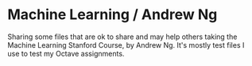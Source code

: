# Machine Learning / Andrew Ng
Sharing some files that are ok to share and may help others taking the Machine Learning Stanford Course, by Andrew Ng.
It's mostly test files I use to test my Octave assignments.

